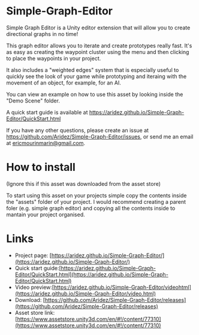 # Simple-Graph-Editor
Simple Graph Editor is a Unity editor extension that will allow you to create directional graphs in no time!

This graph editor allows you to iterate and create prototypes really fast. It's as easy as creating the waypoint cluster using the menu and then clicking to place the waypoints in your project.

It also includes a "weighted edges" system that is especially useful to quickly see the look of your game while prototyping and iteraing with the movement of an object, for example, for an AI. 

You can view an example on how to use this asset by looking inside the "Demo Scene" folder.

A quick start guide is available at https://aridez.github.io/Simple-Graph-Editor/QuickStart.html

If you have any other questions, please create an issue at https://github.com/Aridez/Simple-Graph-Editor/issues, or send me an email at ericmourinmarin@gmail.com.

# How to install

(Ignore this if this asset was downloaded from the asset store)

To start using this asset on your projects simple copy the contents inside the "assets" folder of your project. I would recommend creating a parent foler (e.g. simple graph editor) and copying all the contents inside to mantain your project organised.  


# Links
- Project page: [https://aridez.github.io/Simple-Graph-Editor/](https://aridez.github.io/Simple-Graph-Editor/)
- Quick start guide:[https://aridez.github.io/Simple-Graph-Editor/QuickStart.html](https://aridez.github.io/Simple-Graph-Editor/QuickStart.html)
- Video preview:[https://aridez.github.io/Simple-Graph-Editor/videohtml](https://aridez.github.io/Simple-Graph-Editor/video.html)
- Download: [https://github.com/Aridez/Simple-Graph-Editor/releases](https://github.com/Aridez/Simple-Graph-Editor/releases)
- Asset store link: [https://www.assetstore.unity3d.com/en/#!/content/77310](https://www.assetstore.unity3d.com/en/#!/content/77310)